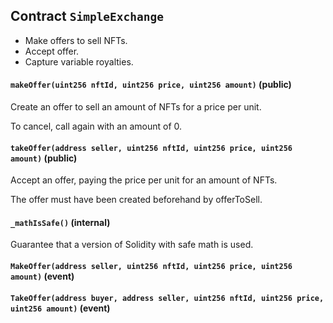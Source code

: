## Contract `SimpleExchange`

- Make offers to sell NFTs.
- Accept offer.
- Capture variable royalties.




#### `makeOffer(uint256 nftId, uint256 price, uint256 amount)` (public)

Create an offer to sell an amount of NFTs for a price per unit.

To cancel, call again with an amount of 0.



#### `takeOffer(address seller, uint256 nftId, uint256 price, uint256 amount)` (public)

Accept an offer, paying the price per unit for an amount of NFTs.

The offer must have been created beforehand by offerToSell.



#### `_mathIsSafe()` (internal)

Guarantee that a version of Solidity with safe math is used.




#### `MakeOffer(address seller, uint256 nftId, uint256 price, uint256 amount)` (event)





#### `TakeOffer(address buyer, address seller, uint256 nftId, uint256 price, uint256 amount)` (event)





